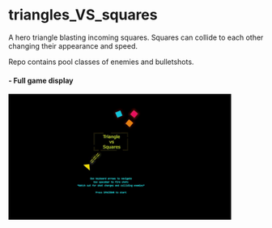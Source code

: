 # triangles_VS_squares

A hero triangle blasting incoming squares.
Squares can collide to each other changing their appearance and speed.

Repo contains pool classes of enemies and bulletshots.


#### - Full game display

<p float=left>
<img src="https://github.com/athangk/triangles_VS_squares/blob/main/full_game_hd.gif" width="440">
  </p>
